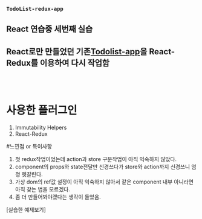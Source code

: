 ### `TodoList-redux-app`

## React 연습중 세번째 실습
## React로만 만들었던 기존[Todolist-app](http://pumpkinzomb.github.io/todolist-app/)을 React-Redux를 이용하여 다시 작업함
<br><br>

# 사용한 플러그인<br>
1. Immutability Helpers<br>
2. React-Redux<br>

#느낀점 or 특이사항<br>
1. 첫 redux작업이었는데 action과 store 구분작업이 아직 익숙하지 않았다.
2. component의 props와 state전달만 신경쓰다가 store와 action까지 신경쓰니 엄청 헷갈린다.
3. 가상 dom의 ref값 설정이 아직 익숙하지 않아서 같은 component 내부 아니라면 아직 찾는 법을 모르겠다.
4. 좀 더 만들어봐야겠다는 생각이 들었음.


[실습한 예제보기]